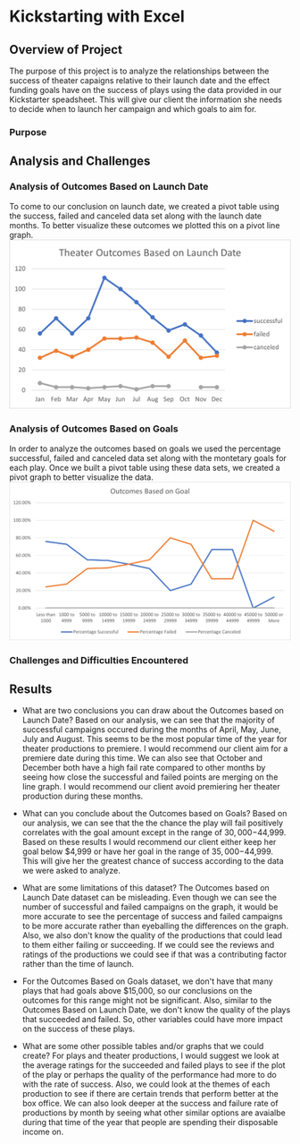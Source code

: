 # Kickstarting with Excel

## Overview of Project
The purpose of this project is to analyze the relationships between the success of theater capaigns relative to their launch date and the effect funding goals have on the success of plays using the data provided in our Kickstarter speadsheet. This will give our client the information she needs to decide when to launch her campaign and which goals to aim for.
### Purpose

## Analysis and Challenges

### Analysis of Outcomes Based on Launch Date
To come to our conclusion on launch date, we created a pivot table using the success, failed and canceled data set along with the launch date months. To better visualize these outcomes we plotted this on a pivot line graph. 
![alt text](https://github.com/JoshTrewhella/kickstarter-analysis/blob/e272cc9ee30093bfd51894389612286c52e001bc/Resources/Theater_Outcomes_vs_Launch.png)

### Analysis of Outcomes Based on Goals
In order to analyze the outcomes based on goals we used the percentage successful, failed and canceled data set along with the montetary goals for each play. Once we built a pivot table using these data sets, we created a pivot graph to better visualize the data. 
![alt text](https://github.com/JoshTrewhella/kickstarter-analysis/blob/e272cc9ee30093bfd51894389612286c52e001bc/Resources/Outcomes_vs_Goals.png)
### Challenges and Difficulties Encountered

## Results

- What are two conclusions you can draw about the Outcomes based on Launch Date?
Based on our analysis, we can see that the majority of successful campaigns occured during the months of April, May, June, July and August. This seems to be the most popular time of the year for theater productions to premiere. I would recommend our client aim for a premiere date during this time. We can also see that October and December both have a high fail rate compared to other months by seeing how close the successful and failed points are merging on the line graph. I would recommend our client avoid premiering her theater production during these months.

- What can you conclude about the Outcomes based on Goals?
Based on our analysis, we can see that the the chance the play will fail positively correlates with the goal amount except in the range of $30,000-$44,999. Based on these results I would recommend our client either keep her goal below $4,999 or have her goal in the range of $35,000-$44,999. This will give her the greatest chance of success according to the data we were asked to analyze. 

- What are some limitations of this dataset?
The Outcomes based on Launch Date dataset can be misleading. Even though we can see the number of successful and failed campaigns on the graph, it would be more accurate to see the percentage of success and failed campaigns to be more accurate rather than eyeballing the differences on the graph. Also, we also don't know the quality of the productions that could lead to them either failing or succeeding. If we could see the reviews and ratings of the productions we could see if that was a contributing factor rather than the time of launch. 

- For the Outcomes Based on Goals dataset, we don't have that many plays that had goals above $15,000, so our conclusions on the outcomes for this range might not be significant. Also, similar to the Outcomes Based on Launch Date, we don't know the quality of the plays that succeeded and failed. So, other variables could have more impact on the success of these plays. 

- What are some other possible tables and/or graphs that we could create?
For plays and theater productions, I would suggest we look at the average ratings for the succeeded and failed plays to see if the plot of the play or perhaps the quality of the performance had more to do with the rate of success. Also, we could look at the themes of each production to see if there are certain trends that perform better at the box office. We can also look deeper at the success and failure rate of productions by month by seeing what other similar options are avaialbe during that time of the year that people are spending their disposable income on.
